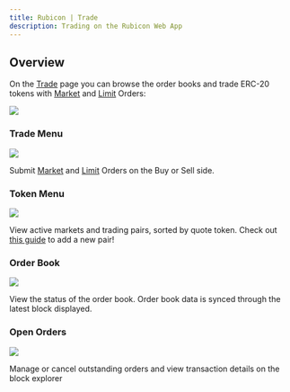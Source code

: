 ```yaml
---
title: Rubicon | Trade
description: Trading on the Rubicon Web App
---
```


## Overview

On the [Trade](https://app.rubicon.finance/trade) page you can browse the order books and trade ERC-20 tokens with [Market](order-types.md#market-orders) and [Limit](order-types.md#limit-orders) Orders:

![](</assets/image(91).png>)

### Trade Menu

![](</assets/image(76).png>)

Submit [Market](order-types.md#market-orders) and [Limit](order-types.md#limit-orders) Orders on the Buy or Sell side.

### Token Menu

![](</assets/image(9).png>)

View active markets and trading pairs, sorted by quote token. Check out [this guide](adding-a-trading-pair.md) to add a new pair!

### Order Book

![](</assets/image(47).png>)

View the status of the order book. Order book data is synced through the latest block displayed.

### Open Orders

![](</assets/image(102).png>)

Manage or cancel outstanding orders and view transaction details on the block explorer
